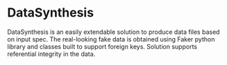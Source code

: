 # DataSynthesis
DataSynthesis is an easily extendable solution to produce data files based on input spec. The real-looking fake data is obtained using Faker python library and classes built to support foreign keys. Solution supports referential integrity in the data.
